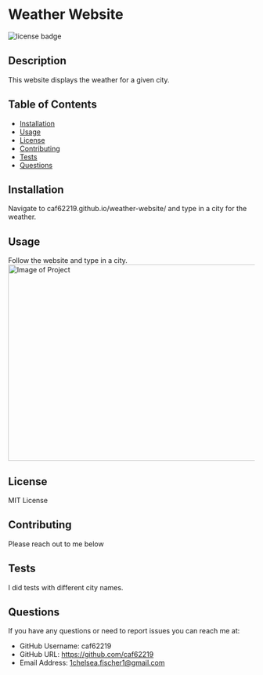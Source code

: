 # Weather Website
<img src= "https://img.shields.io/badge/License-MIT-yellow.svg" alt= "license badge" > 

## Description

This website displays the weather for a given city.

## Table of Contents 

- [Installation](#installation)
- [Usage](#usage)
- [License](#license)
- [Contributing](#contributing)
- [Tests](#tests)
- [Questions](#questions)

## Installation

Navigate to caf62219.github.io/weather-website/ and type in a city for the weather.

## Usage

 Follow the website and type in a city. <br>
<img src="https://placehold.co/600x400" alt="Image of Project" width="600px" height="400px">

## License

MIT License

## Contributing

Please reach out to me below

## Tests

I did tests with different city names.

## Questions

If you have any questions or need to report issues you can reach me at:

-   GitHub Username: caf62219 <br>
-   GitHub URL: <a  href="https://github.com/caf62219">https://github.com/caf62219</a> <br>
-   Email Address: <a href="mailto:1chelsea.fischer1@gmail.com">1chelsea.fischer1@gmail.com</a>
